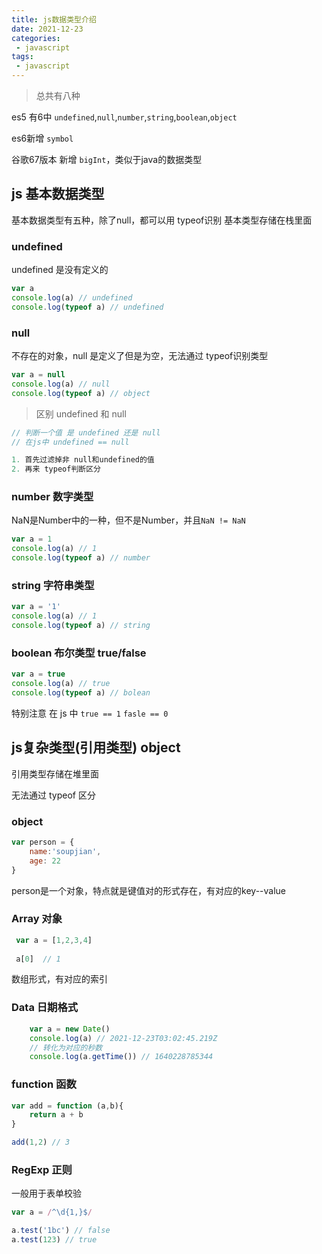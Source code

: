 ```yaml
---
title: js数据类型介绍
date: 2021-12-23
categories:
 - javascript
tags:
 - javascript
---
```

>总共有八种 

es5 有6中 `undefined`,`null`,`number`,`string`,`boolean`,`object`

es6新增 `symbol`

谷歌67版本 新增 `bigInt`，类似于java的数据类型

## js 基本数据类型

基本数据类型有五种，除了null，都可以用 typeof识别
基本类型存储在栈里面

### undefined 

undefined 是没有定义的

```js
var a
console.log(a) // undefined
console.log(typeof a) // undefined
```

### null

不存在的对象，null 是定义了但是为空，无法通过 typeof识别类型

```js
var a = null
console.log(a) // null
console.log(typeof a) // object
```

>区别 undefined 和 null

```js
// 判断一个值 是 undefined 还是 null
// 在js中 undefined == null

1. 首先过滤掉非 null和undefined的值
2. 再来 typeof判断区分
```

### number 数字类型

NaN是Number中的一种，但不是Number，并且`NaN != NaN`

```js
var a = 1
console.log(a) // 1
console.log(typeof a) // number
```

### string 字符串类型

```js
var a = '1'
console.log(a) // 1
console.log(typeof a) // string
```

### boolean 布尔类型 true/false

```js
var a = true
console.log(a) // true
console.log(typeof a) // bolean
```

特别注意 在 js 中 `true == 1` `fasle == 0`

## js复杂类型(引用类型) object

引用类型存储在堆里面

无法通过 typeof 区分

### object

```js
var person = {
    name:'soupjian',
    age: 22
}
```

person是一个对象，特点就是键值对的形式存在，有对应的key--value

### Array 对象

```js
 var a = [1,2,3,4]
 
 a[0]  // 1
```

数组形式，有对应的索引

### Data 日期格式

```js
    var a = new Date()
    console.log(a) // 2021-12-23T03:02:45.219Z
    // 转化为对应的秒数
    console.log(a.getTime()) // 1640228785344
```

### function 函数

```js
var add = function (a,b){
    return a + b
}

add(1,2) // 3
```

### RegExp 正则

一般用于表单校验

```js
var a = /^\d{1,}$/

a.test('1bc') // false
a.test(123) // true
```

  